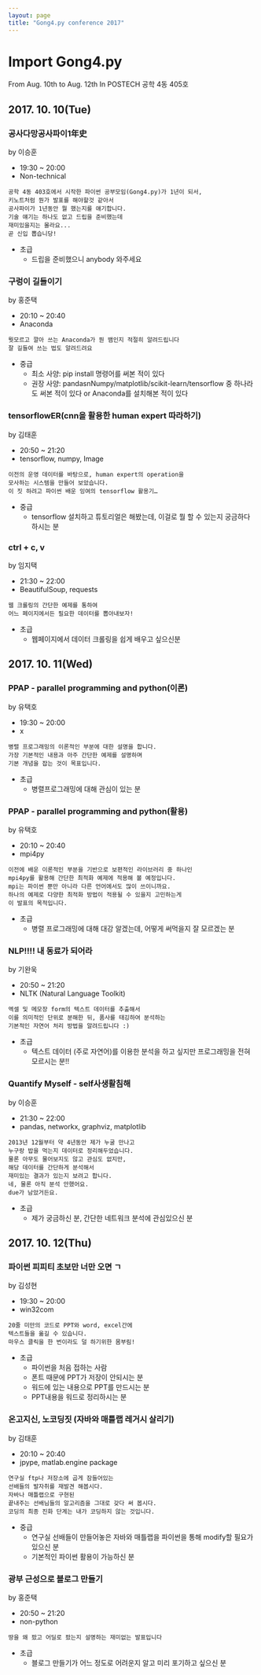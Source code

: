 ```yaml
---
layout: page
title: "Gong4.py conference 2017"
---
```


# Import Gong4.py

From Aug. 10th to Aug. 12th
In POSTECH 공학 4동 405호

## 2017. 10. 10(Tue)

### 공사다망공사파이1年史

by 이승훈

- 19:30 ~ 20:00
- Non-technical

```
공학 4동 403호에서 시작한 파이썬 공부모임(Gong4.py)가 1년이 되서,
키노트처럼 뭔가 발표를 해야할것 같아서
공사파이가 1년동안 뭘 했는지를 얘기합니다.
기술 얘기는 하나도 없고 드립을 준비했는데
재미있을지는 몰라요...
곧 신입 뽑습니당!
```

- 초급
  - 드립을 준비했으니 anybody 와주세요

### 구렁이 길들이기

by 홍준택

- 20:10 ~ 20:40
- Anaconda

```
뭣모르고 깔아 쓰는 Anaconda가 뭔 뱀인지 적절히 알려드립니다
잘 길들여 쓰는 법도 알려드려요
```

- 중급
  - 최소 사양: pip install 명령어를 써본 적이 있다
  - 권장 사양: pandasnNumpy/matplotlib/scikit-learn/tensorflow 중 하나라도 써본 적이 있다 or Anaconda를 설치해본 적이 있다

### tensorflowER(cnn을 활용한 human expert 따라하기)

by 김태훈

- 20:50 ~ 21:20
- tensorflow, numpy, Image

```
이전의 운영 데이터를 바탕으로, human expert의 operation을
모사하는 시스템을 만들어 보았습니다.
이 짓 하려고 파이썬 배운 잉여의 tensorflow 활용기…
```

- 중급
  - tensorflow 설치하고 튜토리얼은 해봤는데, 이걸로 뭘 할 수 있는지 궁금하다 하시는 분

### ctrl + c, v

by 임지택

- 21:30 ~ 22:00
- BeautifulSoup, requests

```
웹 크롤링의 간단한 예제를 통하여
어느 페이지에서든 필요한 데이터를 뽑아내보자!
```

- 초급
  - 웹페이지에서 데이터 크롤링을 쉽게 배우고 싶으신분

## 2017. 10. 11(Wed)

### PPAP - parallel programming and python(이론)

by 유택호

- 19:30 ~ 20:00
- x

```
병렬 프로그래밍의 이론적인 부분에 대한 설명을 합니다.
가장 기본적인 내용과 아주 간단한 예제를 설명하며
기본 개념을 잡는 것이 목표입니다.
```

- 초급
  - 병렬프로그래밍에 대해 관심이 있는 분

### PPAP - parallel programming and python(활용)

by 유택호

- 20:10 ~ 20:40
- mpi4py

```
이전에 배운 이론적인 부분을 기반으로 보편적인 라이브러리 중 하나인
mpi4py를 활용해 간단한 최적화 예제에 적용해 볼 예정입니다.
mpi는 파이썬 뿐만 아니라 다른 언어에서도 많이 쓰이니까요.
하나의 예제로 다양한 최적화 방법이 적용될 수 있을지 고민하는게
이 발표의 목적입니다.
```

- 초급
  - 병렬 프로그래밍에 대해 대강 알겠는데, 어떻게 써먹을지 잘 모르겠는 분

### NLP!!!! 내 동료가 되어라

by 기완욱

- 20:50 ~ 21:20
- NLTK (Natural Language Toolkit)

```
엑셀 및 메모장 form의 텍스트 데이터를 추출해서
이를 의미적인 단위로 분해한 뒤, 품사를 태깅하여 분석하는
기본적인 자연어 처리 방법을 알려드립니다 :)
```

- 초급
  - 텍스트 데이터 (주로 자연어)를 이용한 분석을 하고 싶지만 프로그래밍을 전혀 모르시는 분!!

### Quantify Myself - self사생활침해

by 이승훈

- 21:30 ~ 22:00
- pandas, networkx, graphviz, matplotlib

```
2013년 12월부터 약 4년동안 제가 누굴 만나고
누구랑 밥을 먹는지 데이터로 정리해두었습니다.
물론 아무도 물어보지도 않고 관심도 없지만,
해당 데이터를 간단하게 분석해서
재미있는 결과가 있는지 보려고 합니다.
네, 물론 아직 분석 안했어요.
due가 남았거든요.
```

- 초급
  - 제가 궁금하신 분, 간단한 네트워크 분석에 관심있으신 분

## 2017. 10. 12(Thu)

### 파이썬 피피티 초보만 너만 오면 ㄱ

by 김성현

- 19:30 ~ 20:00
- win32com

```
20줄 미만의 코드로 PPT와 word, excel간에
텍스트들을 옮길 수 있습니다.
마우스 클릭을 한 번이라도 덜 하기위한 몸부림!
```

- 초급
  - 파이썬을 처음 접하는 사람
  - 폰트 때문에 PPT가 저장이 안되시는 분
  - 워드에 있는 내용으로 PPT를 만드시는 분
  - PPT내용을 워드로 정리하시는 분

### 온고지신, 노코딩짓 (자바와 매틀랩 레거시 살리기)

by 김태훈

- 20:10 ~ 20:40
- jpype, matlab.engine package

```
연구실 ftp나 저장소에 곱게 잠들어있는
선배들의 발자취를 재발견 해봅시다.
자바나 매틀랩으로 구현된
끝내주는 선배님들의 알고리즘을 그대로 갖다 써 봅시다.
코딩의 최종 진화 단계는 내가 코딩하지 않는 것입니다.
```

- 중급
  - 연구실 선배들이 만들어놓은 자바와 매틀랩을 파이썬을 통해 modify할 필요가 있으신 분
  - 기본적인 파이썬 활용이 가능하신 분

### 광부 근성으로 블로그 만들기

by 홍준택

- 20:50 ~ 21:20
- non-python

```
땅을 왜 팠고 어딜로 팠는지 설명하는 재미없는 발표입니다
```

- 초급
  - 블로그 만들기가 어느 정도로 어려운지 알고 미리 포기하고 싶으신 분